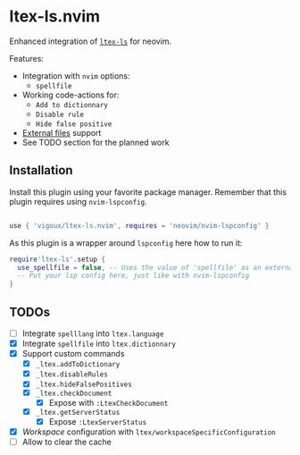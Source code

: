 # ltex-ls.nvim

Enhanced integration of [`ltex-ls`](https://valentjn.github.io/ltex) for neovim.

Features:
- Integration with `nvim` options:
  - `spellfile`
- Working code-actions for:
  - `Add to dictionnary`
  - `Disable rule`
  - `Hide false positive`
- [External files](https://valentjn.github.io/ltex/vscode-ltex/setting-scopes-files.html#external-setting-files) support
- See TODO section for the planned work

## Installation

Install this plugin using your favorite package manager.
Remember that this plugin requires using `nvim-lspconfig`.
```lua

use { 'vigoux/ltex-ls.nvim', requires = 'neovim/nvim-lspconfig' }
```

As this plugin is a wrapper around `lspconfig` here how to run it:
```lua
require'ltex-ls'.setup {
  use_spellfile = false, -- Uses the value of 'spellfile' as an external file when checking the document
  -- Put your lsp config here, just like with nvim-lspconfig
}
```
## TODOs

- [ ] Integrate `spelllang` into `ltex.language`
- [x] Integrate `spellfile` into `ltex.dictionnary`
- [x] Support custom commands
  - [x] `_ltex.addToDictionary`
  - [x] `_ltex.disableRules`
  - [x] `_ltex.hideFalsePositives`
  - [x] `_ltex.checkDocument`
    - [x] Expose with `:LtexCheckDocument`
  - [x] `_ltex.getServerStatus`
    - [x] Expose `:LtexServerStatus`
- [x] _Workspace_ configuration with `ltex/workspaceSpecificConfiguration`
- [ ] Allow to clear the cache
